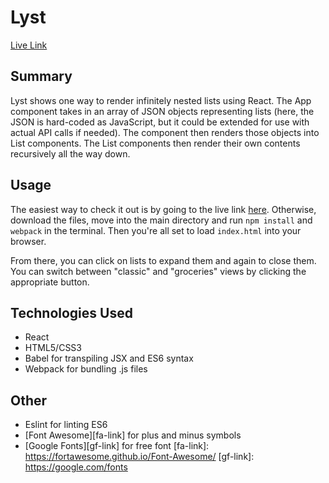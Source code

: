 # Lyst

[Live Link][page]

<!-- [![image](assets/screenshot.png)][page] -->
[page]: https://www.fdsimms.com/lyst

## Summary
Lyst shows one way to render infinitely nested lists using React. The App component takes in an array of JSON objects representing lists (here, the JSON is hard-coded as JavaScript, but it could be extended for use with actual API calls if needed). The component then renders those objects into List components. The List components then render their own contents recursively all the way down.

## Usage

The easiest way to check it out is by going to the live link [here][page]. Otherwise, download the files, move into the main directory and run `npm install` and `webpack` in the terminal. Then you're all set to load `index.html` into your browser.

From there, you can click on lists to expand them and again to close them. You can switch between "classic" and "groceries" views by clicking the appropriate button.

## Technologies Used
* React
* HTML5/CSS3
* Babel for transpiling JSX and ES6 syntax
* Webpack for bundling .js files

## Other

* Eslint for linting ES6
* [Font Awesome][fa-link] for plus and minus symbols
* [Google Fonts][gf-link] for free font
[fa-link]: https://fortawesome.github.io/Font-Awesome/
[gf-link]: https://google.com/fonts
